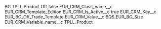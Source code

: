 <?xml version="1.0" encoding="UTF-8"?>
<CustomMetadata xmlns="http://soap.sforce.com/2006/04/metadata" xmlns:xsi="http://www.w3.org/2001/XMLSchema-instance" xmlns:xsd="http://www.w3.org/2001/XMLSchema">
    <label>BG TPLL Product Off</label>
    <protected>false</protected>
    <values>
        <field>EUR_CRM_Class_name__c</field>
        <value xsi:type="xsd:string">EUR_CRM_Template_Edition</value>
    </values>
    <values>
        <field>EUR_CRM_Is_Active__c</field>
        <value xsi:type="xsd:boolean">true</value>
    </values>
    <values>
        <field>EUR_CRM_Key__c</field>
        <value xsi:type="xsd:string">EUR_BG_Off_Trade_Template</value>
    </values>
    <values>
        <field>EUR_CRM_Value__c</field>
        <value xsi:type="xsd:string">BQS,EUR_BG_Size</value>
    </values>
    <values>
        <field>EUR_CRM_Variable_name__c</field>
        <value xsi:type="xsd:string">TPLL_Product</value>
    </values>
</CustomMetadata>
